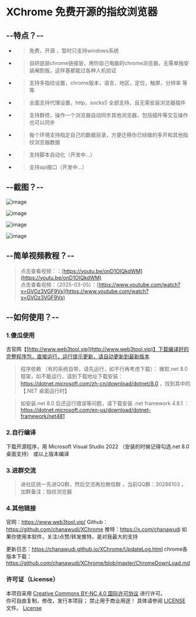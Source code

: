 ﻿# XChrome 免费开源的指纹浏览器

## --特点？--
- > 免费，开源 ，暂时只支持windows系统
- > 自研底层chrome链接层，用你自己电脑的chrome浏览器，无需单独安装阉割版，这样基都能过各种人机验证
- > 支持多指纹设置，chrome版本，语言，地区，定位，触屏，分辨率 等等
- > 全面支持代理设置，http，socks5 全部支持，且无需安装浏览器插件
- > 支持群控，操作一个浏览器自动同步其他浏览器，包括插件等交互操作也可以同步
- > 每个环境支持指定自己的数据目录，方便迁移你已经做的多开和其他指纹浏览器数据
- > 支持脚本自动化（开发中...）
- > 支持api接口（开发中...）

## --截图？--
![image](https://github.com/chanawudi/XChrome/blob/master/screenshot/111.png?raw=true)

![image](https://github.com/chanawudi/XChrome/blob/master/screenshot/222.png?raw=true)

![image](https://github.com/chanawudi/XChrome/blob/master/screenshot/333.png?raw=true)

![image](https://github.com/chanawudi/XChrome/blob/master/screenshot/444.png?raw=true)


## --简单视频教程？--
>点击查看视频：：[https://youtu.be/onD1OIQkdWM](https://youtu.be/onD1OIQkdWM)  
>点击查看视频：（2025-03-05）：[https://www.youtube.com/watch?v=GVOz3VGF9Vs](https://www.youtube.com/watch?v=GVOz3VGF9Vs)



## --如何使用？--


### 1.傻瓜使用
去官网【[http://www.web3tool.vip](http://www.web3tool.vip)】下载编译好的完整程序包，直接运行，运行提示更新，请自动更新到最新版本
> 程序依赖 （有的系统自带，请先运行，如不行再考虑下载）：
微软.net 8.0 框架，如不能运行，请到下载地址下载安装：
https://dotnet.microsoft.com/zh-cn/download/dotnet/8.0 ，找到其中的 【.NET 桌面运行时】


> 如安装.net 8.0 后还运行错误等问题，请下载安装 .net framework 4.8.1 ： https://dotnet.microsoft.com/en-us/download/dotnet-framework/net481

### 2.自行编译
下载开源程序，用 Microsoft Visual Studio 2022 （安装的时候记得勾选.net 8.0桌面支持） 或以上版本编译



### 3.进群交流
> 进社区统一先进QQ群，然后交流再拉微信群 ，当前QQ群：30286103 ，加群备注：指纹浏览器

### 4.其他链接
官网：https://www.web3tool.vip/
Github：https://github.com/chanawudi/XChrome
推特：https://x.com/chanawudi 
如果你使用本软件，关注/点赞/转发推特，是对我最大的支持

更新日志：https://chanawudi.github.io/XChrome/UpdateLog.html
chrome各版本下载：https://github.com/chanawudi/XChrome/blob/master/ChromeDownLoad.md



### 许可证（License）

本项目采用 [Creative Commons BY-NC 4.0 国际许可协议](https://creativecommons.org/licenses/by-nc/4.0/deed.zh) 进行许可。  
你可自由复制，修改，发行本项目； 禁止用于商业用途！
具体请参阅 [LICENSE](LICENSE) 文件。
[License](https://img.shields.io/badge/License-CC_BY--NC_4.0-lightgrey.svg)